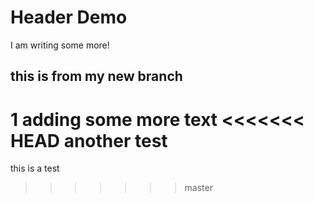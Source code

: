 # Header Demo
I am writing some more!
## this is from my new branch
1 adding some more text
<<<<<<< HEAD
another test
=======
this is a test
>>>>>>> master

